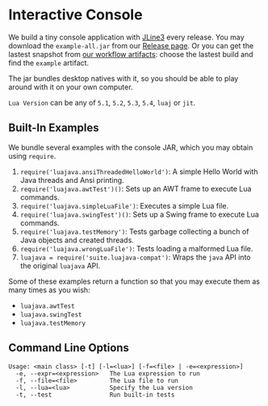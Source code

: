 # Interactive Console

We build a tiny console application with [JLine3](https://github.com/jline/jline3) every release. You may download the `example-all.jar` from our [Release page](https://github.com/gudzpoz/luajava/releases). Or you can get the lastest snapshot from [our workflow artifacts](https://github.com/gudzpoz/luajava/actions/workflows/build-natives.yml): choose the lastest build and find the `example` artifact.

The jar bundles desktop natives with it, so you should be able to play around with it on your own computer.

<script setup>
import { withBase } from 'vitepress';

import Asciinema from './.vitepress/components/Asciinema.vue';
</script>

<ClientOnly><Asciinema :file="withBase('/example.cast')" /></ClientOnly>

`Lua Version` can be any of `5.1`, `5.2`, `5.3`, `5.4`, `luaj` or `jit`.

## Built-In Examples

We bundle several examples with the console JAR, which you may obtain using `require`.

1. `require('luajava.ansiThreadedHelloWorld')`: A simple Hello World with Java threads and Ansi printing.
2. `require('luajava.awtTest')()`: Sets up an AWT frame to execute Lua commands.
3. `require('luajava.simpleLuaFile')`: Executes a simple Lua file.
4. `require('luajava.swingTest')()`: Sets up a Swing frame to execute Lua commands.
5. `require('luajava.testMemory')`: Tests garbage collecting a bunch of Java objects and created threads.
6. `require('luajava.wrongLuaFile')`: Tests loading a malformed Lua file.
7. `luajava = require('suite.luajava-compat')`: Wraps the `java` API into the original `luajava` API.

Some of these examples return a function so that you may execute them as many times as you wish:
- `luajava.awtTest`
- `luajava.swingTest`
- `luajava.testMemory`

## Command Line Options

```
Usage: <main class> [-t] [-l=<lua>] [-f=<file> | -e=<expression>]
  -e, --expr=<expression>   The Lua expression to run
  -f, --file=<file>         The Lua file to run
  -l, --lua=<lua>           Specify the Lua version
  -t, --test                Run built-in tests
```
